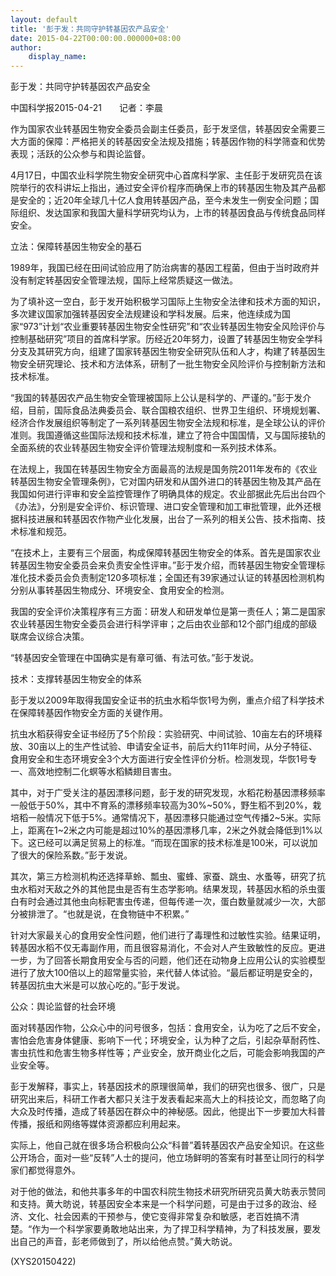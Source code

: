 ```yaml
---
layout: default
title: '彭于发：共同守护转基因农产品安全'
date: 2015-04-22T00:00:00.000000+08:00
author:
    display_name: 
---
```


彭于发：共同守护转基因农产品安全

中国科学报2015-04-21　　记者：李晨

作为国家农业转基因生物安全委员会副主任委员，彭于发坚信，转基因安全需要三大方面的保障：严格把关的转基因安全法规及措施；转基因作物的科学筛查和优势表现；活跃的公众参与和舆论监督。

4月17日，中国农业科学院生物安全研究中心首席科学家、主任彭于发研究员在该院举行的农科讲坛上指出，通过安全评价程序而确保上市的转基因生物及其产品都是安全的；近20年全球几十亿人食用转基因产品，至今未发生一例安全问题；国际组织、发达国家和我国大量科学研究均认为，上市的转基因食品与传统食品同样安全。

立法：保障转基因生物安全的基石

1989年，我国已经在田间试验应用了防治病害的基因工程菌，但由于当时政府并没有制定转基因安全管理法规，国际上经常质疑这一做法。

为了填补这一空白，彭于发开始积极学习国际上生物安全法律和技术方面的知识，多次建议国家加强转基因安全法规建设和学科发展。后来，他连续成为国家“973”计划“农业重要转基因生物安全性研究”和“农业转基因生物安全风险评价与控制基础研究”项目的首席科学家。历经近20年努力，设置了转基因生物安全学科分支及其研究方向，组建了国家转基因生物安全研究队伍和人才，构建了转基因生物安全研究理论、技术和方法体系，研制了一批生物安全风险评价与控制新方法和技术标准。

“我国的转基因农产品生物安全管理被国际上公认是科学的、严谨的。”彭于发介绍，目前，国际食品法典委员会、联合国粮农组织、世界卫生组织、环境规划署、经济合作发展组织等制定了一系列转基因生物安全法规和标准，是全球公认的评价准则。我国遵循这些国际法规和技术标准，建立了符合中国国情，又与国际接轨的全面系统的农业转基因生物安全评价管理法规制度和一系列技术体系。

在法规上，我国在转基因生物安全方面最高的法规是国务院2011年发布的《农业转基因生物安全管理条例》，它对国内研发和从国外进口的转基因生物及其产品在我国如何进行评审和安全监控管理作了明确具体的规定。农业部据此先后出台四个《办法》，分别是安全评价、标识管理、进口安全管理和加工审批管理，此外还根据科技进展和转基因农作物产业化发展，出台了一系列的相关公告、技术指南、技术标准和规范。

“在技术上，主要有三个层面，构成保障转基因生物安全的体系。首先是国家农业转基因生物安全委员会来负责安全性评审。”彭于发介绍，而转基因生物安全管理标准化技术委员会负责制定120多项标准；全国还有39家通过认证的转基因检测机构分别从事转基因生物成分、环境安全、食用安全的检测。

我国的安全评价决策程序有三方面：研发人和研发单位是第一责任人；第二是国家农业转基因生物安全委员会进行科学评审；之后由农业部和12个部门组成的部级联席会议综合决策。

“转基因安全管理在中国确实是有章可循、有法可依。”彭于发说。

技术：支撑转基因生物安全的体系

彭于发以2009年取得我国安全证书的抗虫水稻华恢1号为例，重点介绍了科学技术在保障转基因作物安全方面的关键作用。

抗虫水稻获得安全证书经历了5个阶段：实验研究、中间试验、10亩左右的环境释放、30亩以上的生产性试验、申请安全证书，前后大约11年时间，从分子特征、食用安全和生态环境安全3个大方面进行安全性评价分析。检测发现，华恢1号专一、高效地控制二化螟等水稻鳞翅目害虫。

其中，对于广受关注的基因漂移问题，彭于发的研究发现，水稻花粉基因漂移频率一般低于50%，其中不育系的漂移频率较高为30%~50%，野生稻不到20%，栽培稻一般情况下低于5%。通常情况下，基因漂移只能通过空气传播2~5米。实际上，距离在1~2米之内可能是超过10%的基因漂移几率，2米之外就会降低到1%以下。这已经可以满足贸易上的标准。“而现在国家的技术标准是100米，可以说加了很大的保险系数。”彭于发说。

其次，第三方检测机构还选择草蛉、瓢虫、蜜蜂、家蚕、跳虫、水蚤等，研究了抗虫水稻对天敌之外的其他昆虫是否有生态学影响。结果发现，转基因水稻的杀虫蛋白有时会通过其他虫向标靶害虫传递，但每传递一次，蛋白数量就减少一次，大部分被排泄了。“也就是说，在食物链中不积累。”

针对大家最关心的食用安全性问题，他们进行了毒理性和过敏性实验。结果证明，转基因水稻不仅无毒副作用，而且很容易消化，不会对人产生致敏性的反应。更进一步，为了回答长期食用安全与否的问题，他们还在动物身上应用公认的实验模型进行了放大100倍以上的超常量实验，来代替人体试验。“最后都证明是安全的，转基因抗虫大米是可以放心吃的。”彭于发说。

公众：舆论监督的社会环境

面对转基因作物，公众心中的问号很多，包括：食用安全，认为吃了之后不安全，害怕会危害身体健康、影响下一代；环境安全，认为种了之后，引起杂草耐药性、害虫抗性和危害生物多样性等；产业安全，放开商业化之后，可能会影响我国的产业安全等。

彭于发解释，事实上，转基因技术的原理很简单，我们的研究也很多、很广，只是研究出来后，科研工作者大都只关注于发表看起来高大上的科技论文，而忽略了向大众及时传播，造成了转基因在群众中的神秘感。因此，他提出下一步要加大科普传播，报纸和网络等媒体资源都应利用起来。

实际上，他自己就在很多场合积极向公众“科普”着转基因农产品安全知识。在这些公开场合，面对一些“反转”人士的提问，他立场鲜明的答案有时甚至让同行的科学家们都觉得意外。

对于他的做法，和他共事多年的中国农科院生物技术研究所研究员黄大昉表示赞同和支持。黄大昉说，转基因安全本来是一个科学问题，可是由于过多的政治、经济、文化、社会因素的干预参与，使它变得非常复杂和敏感，老百姓搞不清楚。“作为一个科学家要勇敢地站出来，为了捍卫科学精神，为了科技发展，要发出自己的声音，彭老师做到了，所以给他点赞。”黄大昉说。

(XYS20150422)

